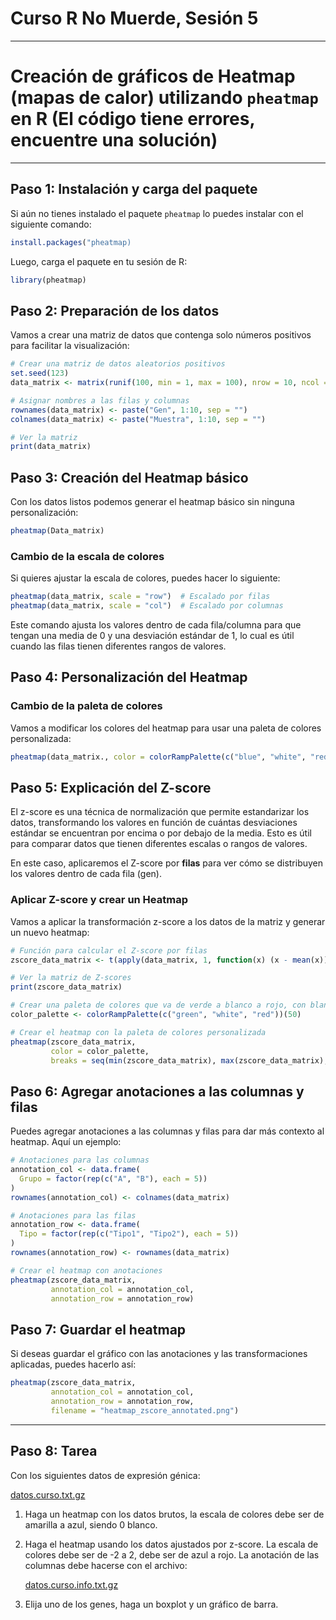 # Curso R No Muerde, Sesión 5

---

# Creación de gráficos de Heatmap (mapas de calor) utilizando `pheatmap` en R (El código tiene errores, encuentre una solución)

---

## Paso 1: Instalación y carga del paquete

Si aún no tienes instalado el paquete `pheatmap` lo puedes instalar con el siguiente comando:

```r
install.packages("pheatmap)
```

Luego, carga el paquete en tu sesión de R:

```r
library(pheatmap)
```

## Paso 2: Preparación de los datos

Vamos a crear una matriz de datos que contenga solo números positivos para facilitar la visualización:

```r
# Crear una matriz de datos aleatorios positivos
set.seed(123)
data_matrix <- matrix(runif(100, min = 1, max = 100), nrow = 10, ncol = 10)

# Asignar nombres a las filas y columnas
rownames(data_matrix) <- paste("Gen", 1:10, sep = "")
colnames(data_matrix) <- paste("Muestra", 1:10, sep = "")

# Ver la matriz
print(data_matrix)
```

## Paso 3: Creación del Heatmap básico

Con los datos listos podemos generar el heatmap básico sin ninguna personalización:

```r
pheatmap(Data_matrix)
```

### Cambio de la escala de colores

Si quieres ajustar la escala de colores, puedes hacer lo siguiente:

```r
pheatmap(data_matrix, scale = "row")  # Escalado por filas
pheatmap(data_matrix, scale = "col")  # Escalado por columnas
```

Este comando ajusta los valores dentro de cada fila/columna para que tengan una media de 0 y una desviación estándar de 1, lo cual es útil cuando las filas tienen diferentes rangos de valores.

## Paso 4: Personalización del Heatmap

### Cambio de la paleta de colores

Vamos a modificar los colores del heatmap para usar una paleta de colores personalizada:

```r
pheatmap(data_matrix., color = colorRampPalette(c("blue", "white", "red"))(50))
```

## Paso 5: Explicación del Z-score

El z-score es una técnica de normalización que permite estandarizar los datos, transformando los valores en función de cuántas desviaciones estándar se encuentran por encima o por debajo de la media. Esto es útil para comparar datos que tienen diferentes escalas o rangos de valores.

En este caso, aplicaremos el Z-score por **filas** para ver cómo se distribuyen los valores dentro de cada fila (gen).

### Aplicar Z-score y crear un Heatmap

Vamos a aplicar la transformación z-score a los datos de la matriz y generar un nuevo heatmap:

```r
# Función para calcular el Z-score por filas
zscore_data_matrix <- t(apply(data_matrix, 1, function(x) (x - mean(x)) / sd(x)))

# Ver la matriz de Z-scores
print(zscore_data_matrix)

# Crear una paleta de colores que va de verde a blanco a rojo, con blanco en el centro (0)
color_palette <- colorRampPalette(c("green", "white", "red"))(50)

# Crear el heatmap con la paleta de colores personalizada
pheatmap(zscore_data_matrix, 
         color = color_palette, 
         breaks = seq(min(zscore_data_matrix), max(zscore_data_matrix), length.out = 51))  # Ajustar los límites de la escala
```

## Paso 6: Agregar anotaciones a las columnas y filas

Puedes agregar anotaciones a las columnas y filas para dar más contexto al heatmap. Aquí un ejemplo:

```r
# Anotaciones para las columnas
annotation_col <- data.frame(
  Grupo = factor(rep(c("A", "B"), each = 5))
)
rownames(annotation_col) <- colnames(data_matrix)

# Anotaciones para las filas
annotation_row <- data.frame(
  Tipo = factor(rep(c("Tipo1", "Tipo2"), each = 5))
)
rownames(annotation_row) <- rownames(data_matrix)

# Crear el heatmap con anotaciones
pheatmap(zscore_data_matrix,
         annotation_col = annotation_col,
         annotation_row = annotation_row)
```

## Paso 7: Guardar el heatmap

Si deseas guardar el gráfico con las anotaciones y las transformaciones aplicadas, puedes hacerlo así:

```r
pheatmap(zscore_data_matrix,
         annotation_col = annotation_col,
         annotation_row = annotation_row,
         filename = "heatmap_zscore_annotated.png")
```

---

## Paso 8: Tarea

Con los siguientes datos de expresión génica:

[datos.curso.txt.gz](Curso%20R%20No%20Muerde,%20Sesio%CC%81n%205%2011cef40d553480f28b64c096673aa1f4/datos.curso.txt.gz)

1. Haga un heatmap con los datos brutos,  la escala de colores debe ser de amarilla a azul, siendo 0 blanco. 
2. Haga el heatmap usando los datos ajustados por z-score. La escala de colores debe ser de -2 a 2, debe ser de azul a rojo. La anotación de las columnas debe hacerse con el archivo:
    
    [datos.curso.info.txt.gz](Curso%20R%20No%20Muerde,%20Sesio%CC%81n%205%2011cef40d553480f28b64c096673aa1f4/datos.curso.info.txt.gz)
    
3. Elija uno de los genes, haga un boxplot y un gráfico de barra.